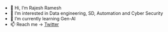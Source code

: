 - 👋 Hi, I’m Rajesh Ramesh
- 👀 I’m interested in Data engineering, SD, Automation and Cyber Security 
- 🌱 I’m currently learning Gen-AI
- 📫 Reach me -> [Twitter](https://twitter.com/rajesh_ramesh_)
<!-- - 💞️ I’m looking to collaborate on ... -->
<!---
rajeshramesh38/rajeshramesh38 is a ✨ special ✨ repository because its `README.md` (this file) appears on your GitHub profile.
You can click the Preview link to take a look at your changes.
--->
